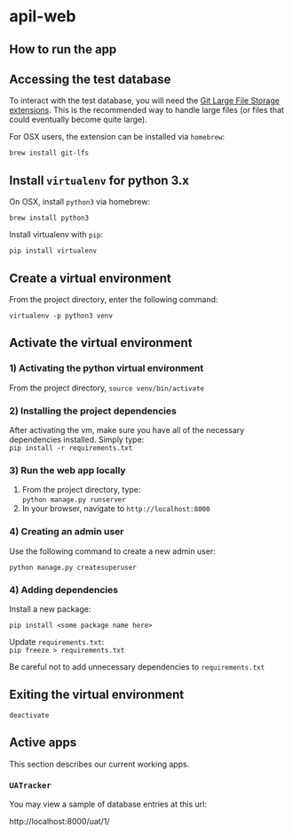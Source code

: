 # apil-web

#####

## How to run the app

## Accessing the test database

To interact with the test database, you will need the [Git Large File Storage extensions](https://git-lfs.github.com/).  This is the recommended way to handle large files (or files that could eventually become quite large).

For OSX users, the extension can be installed via `homebrew`:  

`brew install git-lfs`

## Install `virtualenv` for python 3.x

On OSX, install `python3` via homebrew:  

`brew install python3`  

Install virtualenv with `pip`:  

`pip install virtualenv`  

## Create a virtual environment

From the project directory, enter the following command:

`virtualenv -p python3 venv`  

## Activate the virtual environment
### 1) Activating the python virtual environment  

From the project directory, `source venv/bin/activate`

### 2) Installing the project dependencies

After activating the vm, make sure you have all of the necessary dependencies installed.  Simply type:  
`pip install -r requirements.txt`  

### 3) Run the web app locally

  1. From the project directory, type:  
`python manage.py runserver`  
  2. In your browser, navigate to `http://localhost:8000`

### 4) Creating an admin user

Use the following command to create a new admin user:  

`python manage.py createsuperuser`  

### 4) Adding dependencies

Install a new package:  

`pip install <some package name here>`

Update `requirements.txt`:  
`pip freeze > requirements.txt`

Be careful not to add unnecessary dependencies to `requirements.txt`
## Exiting the virtual environment

`deactivate`

## Active apps
This section describes our current working apps.  

### `UATracker`

You may view a sample of database entries at this url:  

http://localhost:8000/uat/1/
